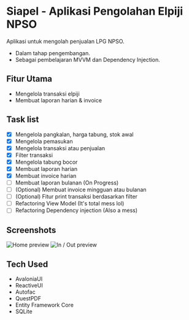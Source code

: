 # Siapel - Aplikasi Pengolahan Elpiji NPSO
Aplikasi untuk mengolah penjualan LPG NPSO. 
- Dalam tahap pengembangan.
- Sebagai pembelajaran MVVM dan Dependency Injection.

## Fitur Utama
- Mengelola transaksi elpiji
- Membuat laporan harian & invoice 

## Task list
- [x] Mengelola pangkalan, harga tabung, stok awal
- [x] Mengelola pemasukan
- [x] Mengelola transaksi atau penjualan
- [x] Filter transaksi
- [x] Mengelola tabung bocor
- [x] Membuat laporan harian
- [x] Membuat invoice harian
- [ ] Membuat laporan bulanan (On Progress)
- [ ] \(Optional) Membuat invoice mingguan atau bulanan
- [ ] \(Optional) Fitur print transaksi berdasarkan filter
- [ ] Refactoring View Model (It's total mess lol)
- [ ] Refactoring Dependency injection (Also a mess)

## Screenshots
![Home preview](../assets/home-siapel.PNG)
![In / Out preview](../assets/inout-siapel.PNG)

## Tech Used
- AvaloniaUI
- ReactiveUI
- Autofac
- QuestPDF
- Entity Framework Core
- SQLite
